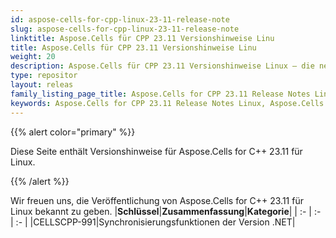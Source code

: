 ```yaml
---
id: aspose-cells-for-cpp-linux-23-11-release-note
slug: aspose-cells-for-cpp-linux-23-11-release-note
linktitle: Aspose.Cells für CPP 23.11 Versionshinweise Linu
title: Aspose.Cells für CPP 23.11 Versionshinweise Linu
weight: 20
description: Aspose.Cells für CPP 23.11 Versionshinweise Linux – die neuesten Verbesserungen, neuen Funktionen und Korrekturen
type: repositor
layout: releas
family_listing_page_title: Aspose.Cells for CPP 23.11 Release Notes Linu
keywords: Aspose.Cells for CPP 23.11 Release Notes Linux, Aspose.Cells for CPP 23.11 Linux updates and fixe
---
```

{{% alert color="primary" %}}

Diese Seite enthält Versionshinweise für Aspose.Cells for C++ 23.11 für Linux.

{{% /alert %}}

Wir freuen uns, die Veröffentlichung von Aspose.Cells for C++ 23.11 für Linux bekannt zu geben.
|**Schlüssel**|**Zusammenfassung**|**Kategorie**|
| :- | :- | :- |
|CELLSCPP-991|Synchronisierungsfunktionen der Version .NET|
